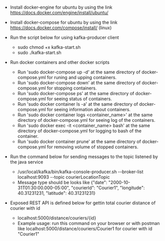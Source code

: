 * Install docker-engine for ubuntu by using the link https://docs.docker.com/engine/install/ubuntu/

* Install docker-compose for ubuntu by using the link https://docs.docker.com/compose/install/ (linux)

* Run the script below for using kafka-producer client 
	- sudo chmod +x kafka-start.sh
	- sudo ./kafka-start.sh
	
* Run docker containers and other docker scripts
	- Run 'sudo docker-compose up -d' at the same directory of docker-compose.yml for runing and upping containers.
  	- Run 'sudo docker-compose down' at the same directory of docker-compose.yml for stopping containers.
  	- Run 'sudo docker-compose ps' at the same directory of docker-compose.yml for seeing status of containers.
  	- Run 'sudo docker container ls -a' at the same directory of docker-compose.yml for seeing information about containers.
  	- Run 'sudo docker container logs <container_name>' at the same directory of docker-compose.yml for seeing log of the containers.
  	- Run 'sudo docker exec -it <container_name> bash' at the same directory of docker-compose.yml for logging to bash of the container.
  	- Run 'sudo docker container prune' at the same directory of docker-compose.yml for removing volume of stopped containers.


	
* Run the command below for sending messages to the topic listened by the java service
	- /usr/local/kafka/bin/kafka-console-producer.sh --broker-list localhost:9093 --topic courierLocationTopic 
	- Message type should be looks like {"date": "2000-10-31T01:30:00.000-05:00", "courierId": "Courier1", "longitude": 40.31231231, "latitude": 40.31231231}

* Exposed REST API is defined below for gettin total courier distance of courier with id
	- localhost:5000/distance/couriers/{id}
	- Example usage: run this command on your browser or with postman like localhost:5000/distance/couriers/Courier1 for courier with id "Courier1"
